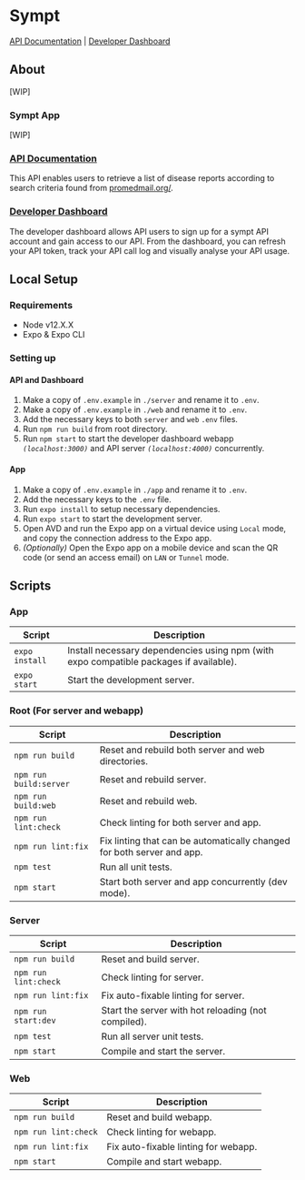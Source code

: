 # Sympt

[API Documentation](http://sympt-swagger.herokuapp.com/docs/) | [Developer Dashboard](http://symptdev.netlify.com)

## About

[WIP]


### Sympt App

[WIP]

### [API Documentation](http://sympt-swagger.herokuapp.com/docs/)

This API enables users to retrieve a list of disease reports according to search criteria found from [promedmail.org/](http://promedmail.org/).

### [Developer Dashboard](http://symptdev.netlify.com)

The developer dashboard allows API users to sign up for a sympt API account and gain access to our API. 
From the dashboard, you can refresh your API token, track your API call log and visually analyse your API usage.


## Local Setup
### Requirements

- Node v12.X.X
- Expo & Expo CLI

### Setting up

#### API and Dashboard

1. Make a copy of `.env.example` in `./server` and rename it to `.env`.
1. Make a copy of `.env.example` in `./web` and rename it to `.env`.
1. Add the necessary keys to both `server` and `web` `.env` files.
1. Run `npm run build` from root directory.
1. Run `npm start` to start the developer dashboard webapp *`(localhost:3000)`* and API server *`(localhost:4000)`* concurrently.

#### App

1. Make a copy of `.env.example` in `./app` and rename it to `.env`.
1. Add the necessary keys to the `.env` file.
1. Run `expo install` to setup necessary dependencies.
1. Run `expo start` to start the development server.
1. Open AVD and run the Expo app on a virtual device using `Local` mode, and copy the connection address to the Expo app.
1. *(Optionally)* Open the Expo app on a mobile device and scan the QR code (or send an access email) on `LAN` or `Tunnel` mode.


## Scripts

### App
| Script                      | Description                                                                 |
| --------------------------- | --------------------------------------------------------------------------- |
| `expo install`              | Install necessary dependencies using npm (with expo compatible packages if available). |
| `expo start`                | Start the development server.                                               |

### Root (For server and webapp)
| Script                      | Description                                                                 |
| --------------------------- | --------------------------------------------------------------------------- |
| `npm run build`             | Reset and rebuild both server and web directories.                          |
| `npm run build:server`      | Reset and rebuild server.                                                   |
| `npm run build:web`         | Reset and rebuild web.                                                      |
| `npm run lint:check`        | Check linting for both server and app.                                      |
| `npm run lint:fix`          | Fix linting that can be automatically changed for both server and app.      |
| `npm test`                  | Run all unit tests.                                                         |
| `npm start`                 | Start both server and app concurrently (dev mode).                          |

### Server 
| Script                      | Description                                                                 |
| --------------------------- | --------------------------------------------------------------------------- |
| `npm run build`             | Reset and build server.                                                     |
| `npm run lint:check`        | Check linting for server.                                                   |
| `npm run lint:fix`          | Fix auto-fixable linting for server.                                        |
| `npm run start:dev`         | Start the server with hot reloading (not compiled).                         |
| `npm test`                  | Run all server unit tests.                                                  |
| `npm start`                 | Compile and start the server.                                               |

### Web
| Script                      | Description                                                                 |
| --------------------------- | --------------------------------------------------------------------------- |
| `npm run build`             | Reset and build webapp.                                                     |
| `npm run lint:check`        | Check linting for webapp.                                                   |
| `npm run lint:fix`          | Fix auto-fixable linting for webapp.                                        |
| `npm start`                 | Compile and start webapp.                                                   |
